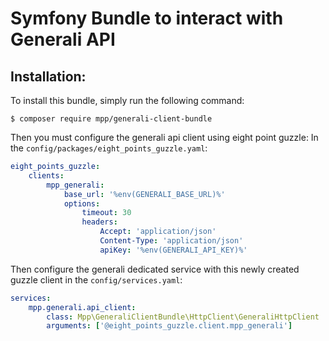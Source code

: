 Symfony Bundle to interact with Generali API
============================================

Installation:
-------------

To install this bundle, simply run the following command:
```
$ composer require mpp/generali-client-bundle
```

Then you must configure the generali api client using eight point guzzle:
In the `config/packages/eight_points_guzzle.yaml`:
```yaml
eight_points_guzzle:
    clients:
        mpp_generali:
            base_url: '%env(GENERALI_BASE_URL)%'
            options:
                timeout: 30
                headers:
                    Accept: 'application/json'
                    Content-Type: 'application/json'
                    apiKey: '%env(GENERALI_API_KEY)%'
```

Then configure the generali dedicated service with this newly created guzzle client in the `config/services.yaml`:
```yaml
services:
    mpp.generali.api_client:
        class: Mpp\GeneraliClientBundle\HttpClient\GeneraliHttpClient
        arguments: ['@eight_points_guzzle.client.mpp_generali']
```
